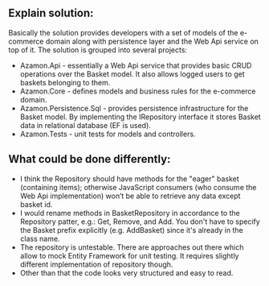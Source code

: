 ## Explain solution:
Basically the solution provides developers with a set of models of the e-commerce domain along with persistence layer and the Web Api service on top of it.
The solution is grouped into several projects:
* Azamon.Api -  essentially a Web Api service that provides basic CRUD operations over the Basket model. It also allows logged users to get baskets belonging to them.
* Azamon.Core - defines models and business rules for the e-commerce domain.
* Azamon.Persistence.Sql  - provides persistence infrastructure for the Basket model. By implementing the IRepository interface it stores Basket data in relational database (EF is used).
* Azamon.Tests - unit tests for models and controllers.

## What could be done differently:
* I think the Repository should have methods for the "eager" basket (containing items); otherwise JavaScript consumers (who consume the Web Api implementation) won’t be able to retrieve any data except basket id.
* I would rename methods in BasketRepository in accordance to the Repository patter, e.g.: Get, Remove, and Add. You don't have to specify the Basket prefix explicitly (e.g. AddBasket) since it's already in the class name.
* The repository is untestable. There are approaches out there which allow to mock Entity Framework for unit testing. It requires slightly different implementation of repository though.
* Other than that the code looks very structured and easy to read.
